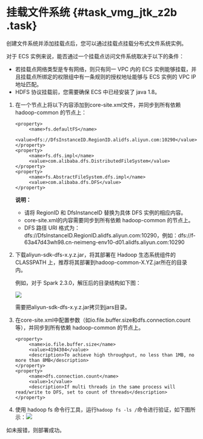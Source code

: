 # 挂载文件系统 {#task_vmg_jtk_z2b .task}

创建文件系统并添加挂载点后，您可以通过挂载点挂载分布式文件系统实例。

对于 ECS 实例来说，能否通过一个挂载点访问文件系统取决于以下的条件：

-   若挂载点网络类型是专有网络，则只有同一 VPC 内的 ECS 实例能够挂载，并且挂载点所绑定的权限组中有一条规则的授权地址能够与 ECS 实例的 VPC IP 地址匹配。
-   HDFS 协议挂载前，您需要确保 ECS 中已经安装了 java 1.8。

1.  在一个节点上将以下内容添加到core-site.xml文件，并同步到所有依赖 hadoop-common 的节点上： 

    ```
    <property>
         <name>fs.defaultFS</name>
         <value>dfs://DfsInstanceID.RegionID.alidfs.aliyun.com:10290</value>
    </property>
    <property>
         <name>fs.dfs.impl</name>
         <value>com.alibaba.dfs.DistributedFileSystem</value>
    </property>
    <property>
         <name>fs.AbstractFileSystem.dfs.impl</name>
         <value>com.alibaba.dfs.DFS</value>
    </property>
    
    ```

    **说明：** 

    -   请将 RegionID 和 DfsInstanceID 替换为具体 DFS 实例的相应内容。
    -   core-site.xml的内容需要同步到所有依赖 hadoop-common 的节点上。
    -   DFS 路径 URI 格式为：dfs://DfsInstanceID.RegionID.alidfs.aliyun.com:10290，例如：dfs://f-63a47d43wh98.cn-neimeng-env10-d01.alidfs.aliyun.com:10290
2.  下载aliyun-sdk-dfs-x.y.z.jar，将其部署在 Hadoop 生态系统组件的 CLASSPATH 上，推荐将其部署到hadoop-common-X.YZ.jar所在的目录内。 

    例如，对于 Spark 2.3.0，解压后的目录结构如下图：

    ![](http://static-aliyun-doc.oss-cn-hangzhou.aliyuncs.com/assets/img/19052/154337121411125_zh-CN.png)

    需要把aliyun-sdk-dfs-x.y.z.jar拷贝到jars目录。

3.  在core-site.xml中配置参数（如io.file.buffer.size和dfs.connection.count等），并同步到所有依赖 hadoop-common 的节点上。 

    ```
    <property>
         <name>io.file.buffer.size</name>
         <value>4194304</value>
         <description>To achieve high throughput, no less than 1MB, no more than 8MB</description>
    </property>
    <property>
         <name>dfs.connection.count</name> 
         <value>1</value>
         <description>If multi threads in the same process will read/write to DFS, set to count of threads</description>
    </property>
    ```

4.  使用 hadoop fs 命令行工具，运行`hadoop fs -ls /`命令进行验证，如下图所示：![](http://static-aliyun-doc.oss-cn-hangzhou.aliyuncs.com/assets/img/19052/154337121411130_zh-CN.png)

 如未报错，则部署成功。

